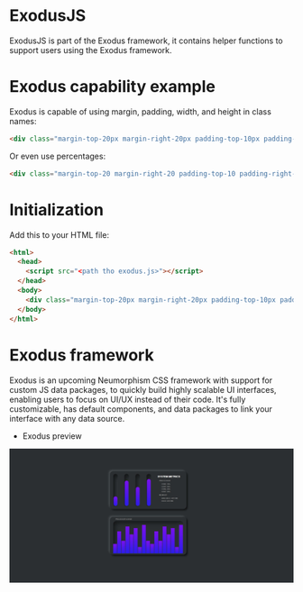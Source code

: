 # ExodusJS

ExodusJS is part of the Exodus framework, it contains helper functions to support users using the
Exodus framework.

# Exodus capability example

Exodus is capable of using margin, padding, width, and height in class names:

```html
<div class="margin-top-20px margin-right-20px padding-top-10px padding-right-10px"></div>
```

Or even use percentages:

```html
<div class="margin-top-20 margin-right-20 padding-top-10 padding-right-10"></div>
```

# Initialization
  
Add this to your HTML file:
  
```html
<html>
  <head>
    <script src="<path tho exodus.js>"></script>
  </head>
  <body>
    <div class="margin-top-20px margin-right-20px padding-top-10px padding-right-10px"></div>
  </body>
</html>
```

# Exodus framework
  
  Exodus is an upcoming Neumorphism CSS framework with support for custom JS data packages,
  to quickly build highly scalable UI interfaces, enabling users to focus on UI/UX instead of their code.
  It's fully customizable, has default components, and data packages to link your interface with any data source.
  
* Exodus preview

![Exodus](https://github.com/DragonicDefson/ExodusJS/blob/main/image.jpg?raw=true)
  
 
